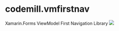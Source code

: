 # codemill.vmfirstnav
Xamarin.Forms ViewModel First Navigation Library
![](https://ci.appveyor.com/api/projects/status/isojqjljf5v9xygj?svg=true)
